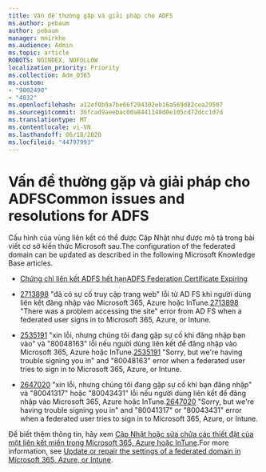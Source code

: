 ```yaml
---
title: Vấn đề thường gặp và giải pháp cho ADFS
ms.author: pebaum
author: pebaum
manager: mnirkhe
ms.audience: Admin
ms.topic: article
ROBOTS: NOINDEX, NOFOLLOW
localization_priority: Priority
ms.collection: Adm_O365
ms.custom:
- "9002490"
- "4832"
ms.openlocfilehash: a12ef0b9a7be66f294302eb16a569d82cea29507
ms.sourcegitcommit: 36fcad9aeebac00a8441148d0e105cd72dcc1d7d
ms.translationtype: MT
ms.contentlocale: vi-VN
ms.lasthandoff: 06/18/2020
ms.locfileid: "44797993"
---
```

# <a name="common-issues-and-resolutions-for-adfs"></a><span data-ttu-id="2a220-102">Vấn đề thường gặp và giải pháp cho ADFS</span><span class="sxs-lookup"><span data-stu-id="2a220-102">Common issues and resolutions for ADFS</span></span>

<span data-ttu-id="2a220-103">Cấu hình của vùng liên kết có thể được Cập Nhật như được mô tả trong bài viết cơ sở kiến thức Microsoft sau.</span><span class="sxs-lookup"><span data-stu-id="2a220-103">The configuration of the federated domain can be updated as described in the following Microsoft Knowledge Base articles.</span></span>

- [<span data-ttu-id="2a220-104">Chứng chỉ liên kết ADFS hết hạn</span><span class="sxs-lookup"><span data-stu-id="2a220-104">ADFS Federation Certificate Expiring</span></span>](adfs-federation-certificate-expiring.md)

- <span data-ttu-id="2a220-105">[2713898](https://support.microsoft.com/help/2713898) "đã có sự cố truy cập trang web" lỗi từ AD FS khi người dùng liên kết đăng nhập vào Microsoft 365, Azure hoặc InTune.</span><span class="sxs-lookup"><span data-stu-id="2a220-105">[2713898](https://support.microsoft.com/help/2713898)  "There was a problem accessing the site" error from AD FS when a federated user signs in to Microsoft 365, Azure, or Intune.</span></span>

- <span data-ttu-id="2a220-106">[2535191](https://support.microsoft.com/help/2535191) "xin lỗi, nhưng chúng tôi đang gặp sự cố khi đăng nhập bạn vào" và "80048163" lỗi nếu người dùng liên kết để đăng nhập vào Microsoft 365, Azure hoặc InTune.</span><span class="sxs-lookup"><span data-stu-id="2a220-106">[2535191](https://support.microsoft.com/help/2535191) "Sorry, but we're having trouble signing you in" and "80048163" error when a federated user tries to sign in to Microsoft 365, Azure, or Intune.</span></span>

- <span data-ttu-id="2a220-107">[2647020](https://support.microsoft.com/help/2647020) "xin lỗi, nhưng chúng tôi đang gặp sự cố khi bạn đăng nhập" và "80041317" hoặc "80043431" lỗi nếu người dùng liên kết để đăng nhập vào Microsoft 365, Azure hoặc InTune.</span><span class="sxs-lookup"><span data-stu-id="2a220-107">[2647020](https://support.microsoft.com/help/2647020)   "Sorry, but we're having trouble signing you in" and "80041317" or "80043431" error when a federated user tries to sign in to Microsoft 365, Azure, or Intune.</span></span>

<span data-ttu-id="2a220-108">Để biết thêm thông tin, hãy xem [Cập Nhật hoặc sửa chữa các thiết đặt của một liên kết miền trong Microsoft 365, Azure hoặc InTune](https://docs.microsoft.com/office365/troubleshoot/active-directory/update-federated-domain-office-365).</span><span class="sxs-lookup"><span data-stu-id="2a220-108">For more information, see [Update or repair the settings of a federated domain in Microsoft 365, Azure, or Intune](https://docs.microsoft.com/office365/troubleshoot/active-directory/update-federated-domain-office-365).</span></span>
